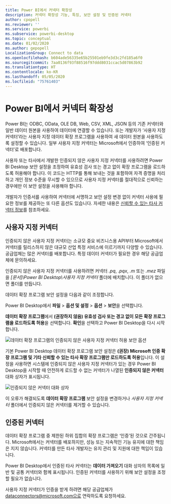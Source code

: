```yaml
---
title: Power BI에서 커넥터 확장성
description: 커넥터 확장성 기능, 특징, 보안 설정 및 인증된 커넥터
author: cpopell
ms.reviewer: ''
ms.service: powerbi
ms.subservice: powerbi-desktop
ms.topic: conceptual
ms.date: 01/02/2020
ms.author: gepopell
LocalizationGroup: Connect to data
ms.openlocfilehash: b604ade56335e65b25501eb9fe3d3c2fd185a6f0
ms.sourcegitcommit: 7aa0136f93f88516f97ddd8031ccac5d07863b92
ms.translationtype: HT
ms.contentlocale: ko-KR
ms.lasthandoff: 05/05/2020
ms.locfileid: "75761403"
---
```

# <a name="connector-extensibility-in-power-bi"></a>Power BI에서 커넥터 확장성

Power BI는 ODBC, OData, OLE DB, Web, CSV, XML, JSON 등의 기존 커넥터와 일반 데이터 원본을 사용하여 데이터에 연결할 수 있습니다. 또는 개발자가 ‘사용자 지정 커넥터’라는 사용자 지정 데이터 확장 프로그램을 사용하여 새 데이터 원본을 사용하도록 설정할 수 있습니다.  일부 사용자 지정 커넥터는 Microsoft에서 인증하여 ‘인증된 커넥터’로 배포합니다. 

사용자 또는 타사에서 개발한 인증되지 않은 사용자 지정 커넥터를 사용하려면 Power BI Desktop 보안 설정을 조정하여 유효성 검사 또는 경고 없이 확장 프로그램을 로드하도록 허용해야 합니다. 이 코드는 HTTP를 통해 보내는 것을 포함하여 자격 증명을 처리하고 개인 정보 수준을 무시할 수 있으므로 사용자 지정 커넥터를 절대적으로 신뢰하는 경우에만 이 보안 설정을 사용해야 합니다.

개발자가 인증서를 사용하여 커넥터에 서명하고 보안 설정 변경 없이 커넥터 사용에 필요한 정보를 제공하는 또 다른 옵션도 있습니다. 자세한 내용은 [신뢰할 수 있는 타사 커넥터 정보](desktop-trusted-third-party-connectors.md)를 참조하세요.

## <a name="custom-connectors"></a>사용자 지정 커넥터

인증되지 않은 사용자 지정 커넥터는 소규모 중요 비즈니스용 API부터 Microsoft에서 커넥터를 릴리스하지 않은 대규모 산업 특정 서비스에 이르기까지 다양할 수 있습니다. 공급업체는 많은 커넥터를 배포합니다. 특정 데이터 커넥터가 필요한 경우 해당 공급업체에 문의하세요. 

인증되지 않은 사용자 지정 커넥터를 사용하려면 커넥터 *.pq*, *.pqx*, *.m* 또는 *.mez* 파일을 *\[문서]\\Power BI Desktop\\사용자 지정 커넥터* 폴더에 배치합니다. 이 폴더가 없으면 폴더를 만듭니다.

데이터 확장 프로그램 보안 설정을 다음과 같이 조정합니다.

Power BI Desktop에서 **파일** > **옵션 및 설정** > **옵션** > **보안**을 선택합니다.

**데이터 확장 프로그램**에서 **(권장하지 않음) 유효성 검사 또는 경고 없이 모든 확장 프로그램을 로드하도록 허용**을 선택합니다. **확인**을 선택하고 Power BI Desktop을 다시 시작합니다. 

![데이터 확장 프로그램의 인증되지 않은 사용자 지정 커넥터 허용 보안 옵션](media/desktop-connector-extensibility/data-extension-security-1.png)

기본 Power BI Desktop 데이터 확장 프로그램 보안 설정은 **(권장) Microsoft 인증 확장 프로그램 및 기타 신뢰할 수 있는 타사 확장 프로그램만 로드하도록 허용**입니다. 이 설정을 사용하면 시스템에 인증되지 않은 사용자 지정 커넥터가 있는 경우 Power BI Desktop을 시작할 때 안전하게 로드할 수 없는 커넥터가 나열된 **인증되지 않은 커넥터** 대화 상자가 표시됩니다.

![인증되지 않은 커넥터 대화 상자](media/desktop-connector-extensibility/data-extension-security-2.png)

이 오류가 해결되도록 **데이터 확장 프로그램** 보안 설정을 변경하거나 *사용자 지정 커넥터* 폴더에서 인증되지 않은 커넥터를 제거할 수 있습니다.

## <a name="certified-connectors"></a>인증된 커넥터

데이터 확장 프로그램 중 제한된 하위 집합의 확장 프로그램은 ‘인증’된 것으로 간주됩니다.  Microsoft에서는 커넥터를 배포하지만, 성능 또는 지속적인 기능 유지에 대한 책임은 지지 않습니다. 커넥터를 만든 타사 개발자는 유지 관리 및 지원에 대한 책임이 있습니다. 

Power BI Desktop에서 인증된 타사 커넥터는 **데이터 가져오기** 대화 상자의 목록에 일반 및 공통 커넥터와 함께 표시됩니다. 인증된 커넥터를 사용하기 위해 보안 설정을 조정할 필요가 없습니다.

사용자 지정 커넥터가 인증을 받게 하려면 해당 공급업체가 dataconnectors@microsoft.com으로 연락하도록 요청하세요.
